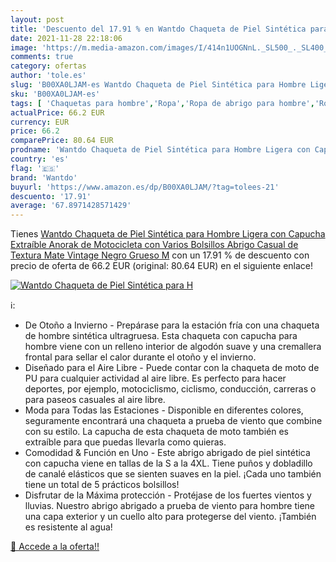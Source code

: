 ```yaml
---
layout: post
title: 'Descuento del 17.91 % en Wantdo Chaqueta de Piel Sintética para H'
date: 2021-11-28 22:18:06
image: 'https://m.media-amazon.com/images/I/414n1UOGNnL._SL500_._SL400_.jpg'
comments: true
category: ofertas
author: 'tole.es'
slug: 'B00XA0LJAM-es Wantdo Chaqueta de Piel Sintética para Hombre Ligera con...'
sku: 'B00XA0LJAM-es'
tags: [ 'Chaquetas para hombre','Ropa','Ropa de abrigo para hombre','Ropa para hombre','abrigo','chaqueta','wantdo', ]
actualPrice: 66.2 EUR
currency: EUR
price: 66.2
comparePrice: 80.64 EUR
prodname: 'Wantdo Chaqueta de Piel Sintética para Hombre Ligera con Capucha Extraíble Anorak de Motocicleta con Varios Bolsillos Abrigo Casual de Textura Mate Vintage Negro Grueso M'
country: 'es'
flag: '🇪🇸'
brand: 'Wantdo'
buyurl: 'https://www.amazon.es/dp/B00XA0LJAM/?tag=tolees-21'
descuento: '17.91'
average: '67.8971428571429'
---
```


Tienes [Wantdo Chaqueta de Piel Sintética para Hombre Ligera con Capucha Extraíble Anorak de Motocicleta con Varios Bolsillos Abrigo Casual de Textura Mate Vintage Negro Grueso M](https://www.amazon.es/dp/B00XA0LJAM/?tag=tolees-21) con un 17.91 % de descuento con precio de oferta de 66.2 EUR (original: 80.64 EUR) en el siguiente enlace!

[![Wantdo Chaqueta de Piel Sintética para H](https://m.media-amazon.com/images/I/414n1UOGNnL._SL500_._SL400_.jpg)](https://www.amazon.es/dp/B00XA0LJAM/?tag=tolees-21)

ℹ️:

- De Otoño a Invierno - Prepárase para la estación fría con una chaqueta de hombre sintética ultragruesa. Esta chaqueta con capucha para hombre viene con un relleno interior de algodón suave y una cremallera frontal para sellar el calor durante el otoño y el invierno.
- Diseñado para el Aire Libre - Puede contar con la chaqueta de moto de PU para cualquier actividad al aire libre. Es perfecto para hacer deportes, por ejemplo, motociclismo, ciclismo, conducción, carreras o para paseos casuales al aire libre.
- Moda para Todas las Estaciones - Disponible en diferentes colores, seguramente encontrará una chaqueta a prueba de viento que combine con su estilo. La capucha de esta chaqueta de moto también es extraíble para que puedas llevarla como quieras.
- Comodidad & Función en Uno - Este abrigo abrigado de piel sintética con capucha viene en tallas de la S a la 4XL. Tiene puños y dobladillo de canalé elásticos que se sienten suaves en la piel. ¡Cada uno también tiene un total de 5 prácticos bolsillos!
- Disfrutar de la Máxima protección - Protéjase de los fuertes vientos y lluvias. Nuestro abrigo abrigado a prueba de viento para hombre tiene una capa exterior y un cuello alto para protegerse del viento. ¡También es resistente al agua!

[🛒 Accede a la oferta!!](https://www.amazon.es/dp/B00XA0LJAM/?tag=tolees-21)
